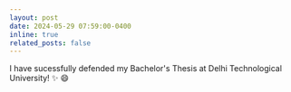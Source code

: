 ```yaml
---
layout: post
date: 2024-05-29 07:59:00-0400
inline: true
related_posts: false
---
```


I have sucessfully defended my Bachelor's Thesis at Delhi Technological University! :sparkles: :smile:
